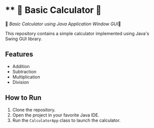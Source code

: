 # ** 🚀 **Basic Calculator** 🚀

🧮 *Basic Calculator using Java Application Window GUI*🧮

This repository contains a simple calculator implemented using Java's Swing GUI library.

## Features
- Addition
- Subtraction
- Multiplication
- Division

## How to Run
1. Clone the repository.
2. Open the project in your favorite Java IDE.
3. Run the `CalculatorApp` class to launch the calculator.
